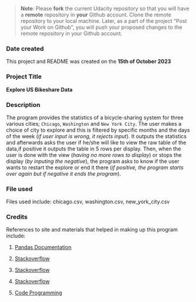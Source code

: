 >**Note**: Please **fork** the current Udacity repository so that you will have a **remote** repository in **your** Github account. Clone the remote repository to your local machine. Later, as a part of the project "Post your Work on Github", you will push your proposed changes to the remote repository in your Github account.

### Date created
This project and README was created on the **15th of October 2023**

### Project Title
**Explore US Bikeshare Data**

### Description
The program provides the statistics of a bicycle-sharing system for three various cities; `Chicago`, `Washington` and `New York City`. The user makes a choice of city to explore and this is filtered by specific months and the days of the week (_if user input is wrong, it rejects input_). It outputs the statistics and afterwards asks the user if he/she will like to view the raw table of the data,if positive it outputs the table in 5 rows per display. Then, when the user is done with the view (_having no more rows to display_) or stops the display (_by inputing the negative_), the program asks to know if the user wants to restart the explore or end it there (_if positive, the program starts over again but if negative it ends the program_).

### File used
Files used include:
chicago.csv, 
washington.csv, 
new_york_city.csv

### Credits
References to site and materials that helped in making up this program include:
1. [Pandas Documentation](https://pandas.pydata.org/docs/)

2. [Stackoverflow](https://stackoverflow.com/questions/32978575/how-to-fix-indexerror-invalid-index-to-scalar-variable)

3. [Stackoverflow](https://stackoverflow.com/questions/10116518/im-getting-key-error-in-python)

4. [Stackoverflow](https://stackoverflow.com/questions/35261055/method-object-is-not-subscriptable-dont-know-whats-wrong)

5. [Code Programming](https://copyprogramming.com/howto/pandas-table-subsets-giving-invalid-type-comparison-error#google_vignette)

